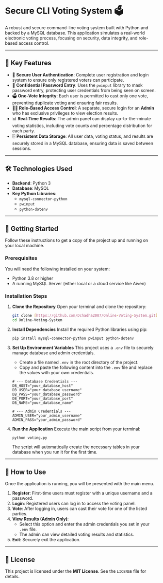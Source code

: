 # Secure CLI Voting System 🗳️

A robust and secure command-line voting system built with Python and backed by a MySQL database. This application simulates a real-world electronic voting process, focusing on security, data integrity, and role-based access control.

---

## 🌟 Key Features

-   🔐 **Secure User Authentication**: Complete user registration and login system to ensure only registered voters can participate.
-   🤫 **Confidential Password Entry**: Uses the `pwinput` library to mask password entry, protecting user credentials from being seen on screen.
-   🗳️ **One-Vote Integrity**: Each user is permitted to cast only one vote, preventing duplicate voting and ensuring fair results.
-   👨‍💼 **Role-Based Access Control**: A separate, secure login for an **Admin** who has exclusive privileges to view election results.
-   📊 **Real-Time Results**: The admin panel can display up-to-the-minute voting statistics, including vote counts and percentage distribution for each party.
-   🗄️ **Persistent Data Storage**: All user data, voting status, and results are securely stored in a MySQL database, ensuring data is saved between sessions.

---

## 🛠️ Technologies Used

-   **Backend**: Python 3
-   **Database**: MySQL
-   **Key Python Libraries**:
    -   `mysql-connector-python`
    -   `pwinput`
    -   `python-dotenv`

---

## 🚀 Getting Started

Follow these instructions to get a copy of the project up and running on your local machine.

### Prerequisites

You will need the following installed on your system:
-   Python 3.8 or higher
-   A running MySQL Server (either local or a cloud service like Aiven)

### Installation Steps

1.  **Clone the Repository**
    Open your terminal and clone the repository:
    ```bash
    git clone [https://github.com/Dchadha2007/Online-Voting-System.git](https://github.com/Dchadha2007/Online-Voting-System.git)
    cd Online-Voting-System
    ```

2.  **Install Dependencies**
    Install the required Python libraries using pip:
    ```bash
    pip install mysql-connector-python pwinput python-dotenv
    ```

3.  **Set Up Environment Variables**
    This project uses a `.env` file to securely manage database and admin credentials.
    -   Create a file named `.env` in the root directory of the project.
    -   Copy and paste the following content into the `.env` file and replace the values with your own credentials.

    ```
    # --- Database Credentials ---
    DB_HOST="your_database_host"
    DB_USER="your_database_username"
    DB_PASS="your_database_password"
    DB_PORT="your_database_port"
    DB_NAME="your_database_name"

    # --- Admin Credentials ---
    ADMIN_USER="your_admin_username"
    ADMIN_PASS="your_admin_password"
    ```

4.  **Run the Application**
    Execute the main script from your terminal:
    ```bash
    python voting.py
    ```
    The script will automatically create the necessary tables in your database when you run it for the first time.

---

## 📝 How to Use

Once the application is running, you will be presented with the main menu.

1.  **Register**: First-time users must register with a unique username and a password.
2.  **Login**: Registered users can log in to access the voting panel.
3.  **Vote**: After logging in, users can cast their vote for one of the listed parties.
4.  **View Results (Admin Only)**:
    -   Select this option and enter the admin credentials you set in your `.env` file.
    -   The admin can view detailed voting results and statistics.
5.  **Exit**: Securely exit the application.

---

## 📜 License

This project is licensed under the **MIT License**. See the `LICENSE` file for details.

